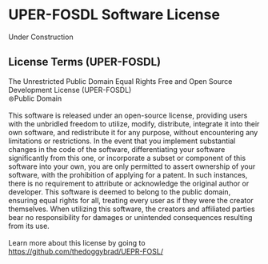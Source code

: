 # UPER-FOSDL Software License
Under Construction

## License Terms (UPER-FOSDL)
The Unrestricted Public Domain Equal Rights Free and Open Source Development License (UPER-FOSDL)<br>
⊜Public Domain
<br><br>
This software is released under an open-source license, providing users with the unbridled freedom to utilize, modify, distribute, integrate it into their own software, and redistribute it for any purpose, without encountering any limitations or restrictions. In the event that you implement substantial changes in the code of the software, differentiating your software significantly from this one, or incorporate a subset or component of this software into your own, you are only permitted to assert ownership of your software, with the prohibition of applying for a patent. In such instances, there is no requirement to attribute or acknowledge the original author or developer. This software is deemed to belong to the public domain, ensuring equal rights for all, treating every user as if they were the creator themselves. When utilizing this software, the creators and affiliated parties bear no responsibility for damages or unintended consequences resulting from its use.<br><br>
Learn more about this license by going to https://github.com/thedoggybrad/UEPR-FOSL/
